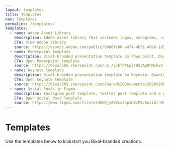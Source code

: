 ```yaml
---
layout: templates
title: Templates
nav: Templates
permalink: /templates/
templates:
  - name: Adobe Asset Library
    description: Adobe asset library that includes logos, monograms, colors and a bleed guide for using the monogram.
    CTA: View Adobe library
    source: https://assets.adobe.com/public/0b60fc60-a474-4b51-40e8-1d5e1b0af038
  - name: Powerpoint template
    description: Bixal-branded presentation template in Powerpoint. Download a copy to use for your upcoming presentations.
    CTA: Open Powerpoint template
    source: https://bixal365.sharepoint.com/:p:/g/EfPTLplrHSZAp8hMvkvS-y4BqfSoUka2Ro9kNV_vMXn_XA
  - name: Keynote template
    description: Bixal-branded presentation template in Keynote. Download a copy to use for your upcoming presentations.
    CTA: Open Keynote template
    source: https://bixal365.sharepoint.com/Shared%20Documents/2020%20Rebrand%20Templates/Presentation%20Templates/Bixal_Keynote_Template_2021.key
  - name: Social Posts in Figma
    description: Instagram post template, Twitter post template and a universal post template created in Figma along with a bleed guide on how to use the monogram. Duplicate the file to use the templates.
    CTA: Open Social Post Template
    source: https://www.figma.com/file/uSdGkDjy2OVLxlhp1NVzM4/Social-Media-Template?node-id=54%3A190
---
```


# Templates

Use the templates below to kickstart you Bixal-branded creations.
